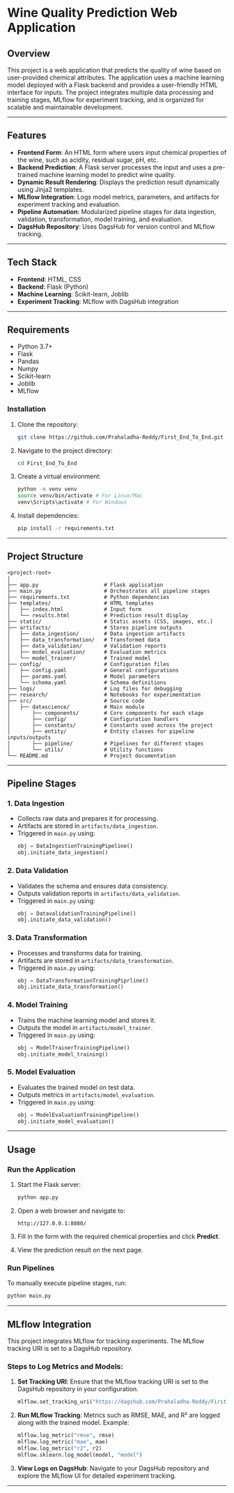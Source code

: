 
# Wine Quality Prediction Web Application

## Overview
This project is a web application that predicts the quality of wine based on user-provided chemical attributes. The application uses a machine learning model deployed with a Flask backend and provides a user-friendly HTML interface for inputs. The project integrates multiple data processing and training stages, MLflow for experiment tracking, and is organized for scalable and maintainable development.

---

## Features
- **Frontend Form**: An HTML form where users input chemical properties of the wine, such as acidity, residual sugar, pH, etc.
- **Backend Prediction**: A Flask server processes the input and uses a pre-trained machine learning model to predict wine quality.
- **Dynamic Result Rendering**: Displays the prediction result dynamically using Jinja2 templates.
- **MLflow Integration**: Logs model metrics, parameters, and artifacts for experiment tracking and evaluation.
- **Pipeline Automation**: Modularized pipeline stages for data ingestion, validation, transformation, model training, and evaluation.
- **DagsHub Repository**: Uses DagsHub for version control and MLflow tracking.

---

## Tech Stack
- **Frontend**: HTML, CSS
- **Backend**: Flask (Python)
- **Machine Learning**: Scikit-learn, Joblib
- **Experiment Tracking**: MLflow with DagsHub integration

---

## Requirements
- Python 3.7+
- Flask
- Pandas
- Numpy
- Scikit-learn
- Joblib
- MLflow

### Installation
1. Clone the repository:
   ```bash
   git clone https://github.com/Prahaladha-Reddy/First_End_To_End.git
   ```

2. Navigate to the project directory:
   ```bash
   cd First_End_To_End
   ```

3. Create a virtual environment:
   ```bash
   python -m venv venv
   source venv/bin/activate # For Linux/Mac
   venv\Scripts\activate # For Windows
   ```

4. Install dependencies:
   ```bash
   pip install -r requirements.txt
   ```

---

## Project Structure
```
<project-root>
│
├── app.py                     # Flask application
├── main.py                    # Orchestrates all pipeline stages
├── requirements.txt           # Python dependencies
├── templates/                 # HTML templates
│   ├── index.html             # Input form
│   └── results.html           # Prediction result display
├── static/                    # Static assets (CSS, images, etc.)
├── artifacts/                 # Stores pipeline outputs
│   ├── data_ingestion/        # Data ingestion artifacts
│   ├── data_transformation/   # Transformed data
│   ├── data_validation/       # Validation reports
│   ├── model_evaluation/      # Evaluation metrics
│   └── model_trainer/         # Trained model
├── config/                    # Configuration files
│   ├── config.yaml            # General configurations
│   ├── params.yaml            # Model parameters
│   └── schema.yaml            # Schema definitions
├── logs/                      # Log files for debugging
├── research/                  # Notebooks for experimentation
├── src/                       # Source code
│   ├── datascience/           # Main module
│       ├── components/        # Core components for each stage
│       ├── config/            # Configuration handlers
│       ├── constants/         # Constants used across the project
│       ├── entity/            # Entity classes for pipeline inputs/outputs
│       ├── pipeline/          # Pipelines for different stages
│       └── utils/             # Utility functions
└── README.md                  # Project documentation
```

---

## Pipeline Stages

### 1. **Data Ingestion**
   - Collects raw data and prepares it for processing.
   - Artifacts are stored in `artifacts/data_ingestion`.
   - Triggered in `main.py` using:
     ```python
     obj = DataIngestionTrainingPipeline()
     obj.initiate_data_ingestion()
     ```

### 2. **Data Validation**
   - Validates the schema and ensures data consistency.
   - Outputs validation reports in `artifacts/data_validation`.
   - Triggered in `main.py` using:
     ```python
     obj = DatavalidationTrainingPipeline()
     obj.initiate_data_validation()
     ```

### 3. **Data Transformation**
   - Processes and transforms data for training.
   - Artifacts are stored in `artifacts/data_transformation`.
   - Triggered in `main.py` using:
     ```python
     obj = DataTransformationTrainingPiprline()
     obj.initiate_data_transformation()
     ```

### 4. **Model Training**
   - Trains the machine learning model and stores it.
   - Outputs the model in `artifacts/model_trainer`.
   - Triggered in `main.py` using:
     ```python
     obj = ModelTrainerTrainingPipeline()
     obj.initiate_model_training()
     ```

### 5. **Model Evaluation**
   - Evaluates the trained model on test data.
   - Outputs metrics in `artifacts/model_evaluation`.
   - Triggered in `main.py` using:
     ```python
     obj = ModelEvaluationTrainingPipeline()
     obj.initiate_model_evaluation()
     ```

---

## Usage

### Run the Application
1. Start the Flask server:
   ```bash
   python app.py
   ```

2. Open a web browser and navigate to:
   ```
   http://127.0.0.1:8080/
   ```

3. Fill in the form with the required chemical properties and click **Predict**.

4. View the prediction result on the next page.

### Run Pipelines
To manually execute pipeline stages, run:
```bash
python main.py
```

---

## MLflow Integration
This project integrates MLflow for tracking experiments. The MLflow tracking URI is set to a DagsHub repository.

### Steps to Log Metrics and Models:
1. **Set Tracking URI**:
   Ensure that the MLflow tracking URI is set to the DagsHub repository in your configuration.
   ```python
   mlflow.set_tracking_uri("https://dagshub.com/Prahaladha-Reddy/First_End_To_End.mlflow")
   ```

2. **Run MLflow Tracking**:
   Metrics such as RMSE, MAE, and R² are logged along with the trained model. Example:
   ```python
   mlflow.log_metric("rmse", rmse)
   mlflow.log_metric("mae", mae)
   mlflow.log_metric("r2", r2)
   mlflow.sklearn.log_model(model, "model")
   ```

3. **View Logs on DagsHub**:
   Navigate to your DagsHub repository and explore the MLflow UI for detailed experiment tracking.

---

